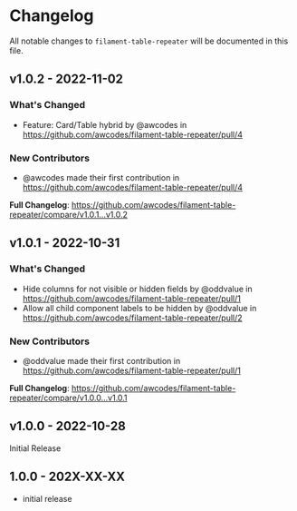 # Changelog

All notable changes to `filament-table-repeater` will be documented in this file.

## v1.0.2 - 2022-11-02

### What's Changed

- Feature: Card/Table hybrid by @awcodes in https://github.com/awcodes/filament-table-repeater/pull/4

### New Contributors

- @awcodes made their first contribution in https://github.com/awcodes/filament-table-repeater/pull/4

**Full Changelog**: https://github.com/awcodes/filament-table-repeater/compare/v1.0.1...v1.0.2

## v1.0.1 - 2022-10-31

### What's Changed

- Hide columns for not visible or hidden fields by @oddvalue in https://github.com/awcodes/filament-table-repeater/pull/1
- Allow all child component labels to be hidden by @oddvalue in https://github.com/awcodes/filament-table-repeater/pull/2

### New Contributors

- @oddvalue made their first contribution in https://github.com/awcodes/filament-table-repeater/pull/1

**Full Changelog**: https://github.com/awcodes/filament-table-repeater/compare/v1.0.0...v1.0.1

## v1.0.0 - 2022-10-28

Initial Release

## 1.0.0 - 202X-XX-XX

- initial release

